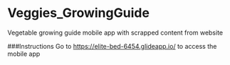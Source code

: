 # Veggies_GrowingGuide
Vegetable growing guide mobile app with scrapped content from website

###Instructions
Go to https://elite-bed-6454.glideapp.io/ to access the mobile app
